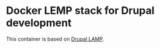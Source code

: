 # Docker LEMP stack for Drupal development

This container is based on [Drupal LAMP](https://hub.docker.com/r/attr/drupal-lamp).
